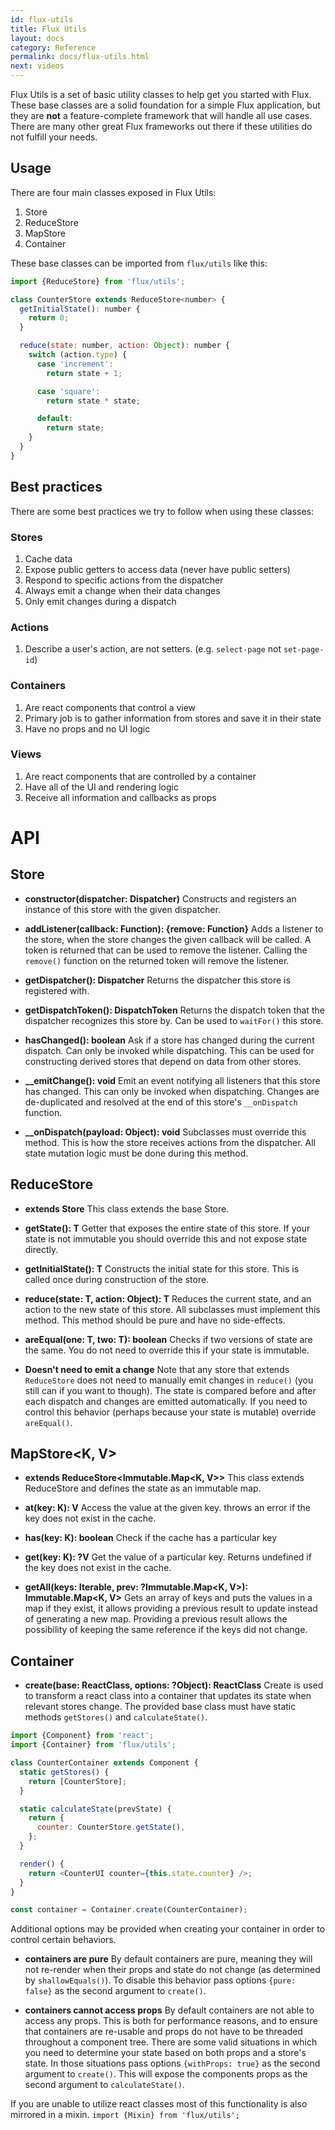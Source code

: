 ```yaml
---
id: flux-utils
title: Flux Utils
layout: docs
category: Reference
permalink: docs/flux-utils.html
next: videos
---
```


Flux Utils is a set of basic utility classes to help get you started with Flux. These base classes are a solid foundation for a simple Flux application, but they are **not** a feature-complete framework that will handle all use cases. There are many other great Flux frameworks out there if these utilities do not fulfill your needs.

## Usage

There are four main classes exposed in Flux Utils:

1. Store
2. ReduceStore
3. MapStore
4. Container

These base classes can be imported from `flux/utils` like this:

```js
import {ReduceStore} from 'flux/utils';

class CounterStore extends ReduceStore<number> {
  getInitialState(): number {
    return 0;
  }

  reduce(state: number, action: Object): number {
    switch (action.type) {
      case 'increment':
        return state + 1;

      case 'square':
        return state * state;

      default:
        return state;
    }
  }
}
```

## Best practices

There are some best practices we try to follow when using these classes:

### Stores

1. Cache data
2. Expose public getters to access data (never have public setters)
3. Respond to specific actions from the dispatcher
4. Always emit a change when their data changes
5. Only emit changes during a dispatch

### Actions

1. Describe a user's action, are not setters. (e.g. `select-page` not `set-page-id`)

### Containers

1. Are react components that control a view
2. Primary job is to gather information from stores and save it in their state
3. Have no props and no UI logic

### Views

1. Are react components that are controlled by a container
2. Have all of the UI and rendering logic
3. Receive all information and callbacks as props

# API

## Store

- **constructor(dispatcher: Dispatcher)**
Constructs and registers an instance of this store with the given dispatcher.

- **addListener(callback: Function): {remove: Function}**
Adds a listener to the store, when the store changes the given callback will be called. A token is returned that can be used to remove the listener. Calling the `remove()` function on the returned token will remove the listener.

- **getDispatcher(): Dispatcher**
Returns the dispatcher this store is registered with.

- **getDispatchToken(): DispatchToken**
Returns the dispatch token that the dispatcher recognizes this store by. Can be used to `waitFor()` this store.

- **hasChanged(): boolean**
Ask if a store has changed during the current dispatch. Can only be invoked while dispatching. This can be used for constructing derived stores that depend on data from other stores.

- **__emitChange(): void**
Emit an event notifying all listeners that this store has changed. This can only be invoked when dispatching. Changes are de-duplicated and resolved at the end of this store's `__onDispatch` function.

- **__onDispatch(payload: Object): void**
Subclasses must override this method. This is how the store receives actions from the dispatcher. All state mutation logic must be done during this method.

## ReduceStore<T>

- **extends Store**
This class extends the base Store.

- **getState(): T**
Getter that exposes the entire state of this store. If your state is not immutable you should override this and not expose state directly.

- **getInitialState(): T**
Constructs the initial state for this store. This is called once during construction of the store.

- **reduce(state: T, action: Object): T**
Reduces the current state, and an action to the new state of this store. All subclasses must implement this method. This method should be pure and have no side-effects.

- **areEqual(one: T, two: T): boolean**
Checks if two versions of state are the same. You do not need to override this if your state is immutable.

- **Doesn't need to emit a change**
Note that any store that extends `ReduceStore` does not need to manually emit changes in `reduce()` (you still can if you want to though). The state is compared before and after each dispatch and changes are emitted automatically. If you need to control this behavior (perhaps because your state is mutable) override `areEqual()`.

## MapStore<K, V>

- **extends ReduceStore<Immutable.Map<K, V>>**
This class extends ReduceStore and defines the state as an immutable map.

- **at(key: K): V**
Access the value at the given key. throws an error if the key does not exist in the cache.

- **has(key: K): boolean**
Check if the cache has a particular key

- **get(key: K): ?V**
Get the value of a particular key. Returns undefined if the key does not exist in the cache.

- **getAll(keys: Iterable<K>, prev: ?Immutable.Map<K, V>): Immutable.Map<K, V>**
Gets an array of keys and puts the values in a map if they exist, it allows providing a previous result to update instead of generating a new map. Providing a previous result allows the possibility of keeping the same reference if the keys did not change.

## Container

- **create(base: ReactClass, options: ?Object): ReactClass**
Create is used to transform a react class into a container that updates its state when relevant stores change. The provided base class must have static methods `getStores()` and `calculateState()`.

```js
import {Component} from 'react';
import {Container} from 'flux/utils';

class CounterContainer extends Component {
  static getStores() {
    return [CounterStore];
  }

  static calculateState(prevState) {
    return {
      counter: CounterStore.getState(),
    };
  }

  render() {
    return <CounterUI counter={this.state.counter} />;
  }
}

const container = Container.create(CounterContainer);
```

Additional options may be provided when creating your container in order to control certain behaviors.

- **containers are pure**
By default containers are pure, meaning they will not re-render when their props and state do not change (as determined by `shallowEquals()`). To disable this behavior pass options `{pure: false}` as the second argument to `create()`.

- **containers cannot access props**
By default containers are not able to access any props. This is both for performance reasons, and to ensure that containers are re-usable and props do not have to be threaded throughout a component tree. There are some valid situations in which you need to determine your state based on both props and a store's state. In those situations pass options `{withProps: true}` as the second argument to `create()`. This will expose the components props as the second argument to `calculateState()`.

If you are unable to utilize react classes most of this functionality is also mirrored in a mixin. `import {Mixin} from 'flux/utils';`
